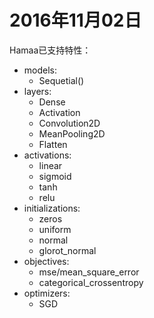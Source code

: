 # 2016年11月02日

Hamaa已支持特性：

- models:
	- Sequetial()
- layers:
	- Dense
	- Activation
	- Convolution2D
	- MeanPooling2D
	- Flatten
- activations:
	- linear
	- sigmoid
	- tanh
	- relu
- initializations:
	- zeros
    - uniform
    - normal
    - glorot_normal
- objectives:
	- mse/mean_square_error
    - categorical_crossentropy
- optimizers:
	- SGD
